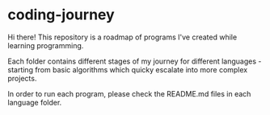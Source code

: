 # coding-journey
Hi there! This repository is a roadmap of programs I've created while learning programming.

Each folder contains different stages of my journey for different languages - starting from basic algorithms which quicky escalate into more complex projects.

In order to run each program, please check the README.md files in each language folder.
